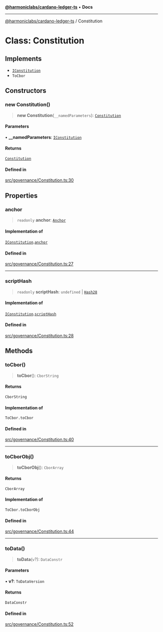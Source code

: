 [**@harmoniclabs/cardano-ledger-ts**](../README.md) • **Docs**

***

[@harmoniclabs/cardano-ledger-ts](../globals.md) / Constitution

# Class: Constitution

## Implements

- [`IConstitution`](../interfaces/IConstitution.md)
- `ToCbor`

## Constructors

### new Constitution()

> **new Constitution**(`__namedParameters`): [`Constitution`](Constitution.md)

#### Parameters

• **\_\_namedParameters**: [`IConstitution`](../interfaces/IConstitution.md)

#### Returns

[`Constitution`](Constitution.md)

#### Defined in

[src/governance/Constitution.ts:30](https://github.com/HarmonicLabs/cardano-ledger-ts/blob/94dd590ffe94133126b0d8d49920fc7b002e1975/src/governance/Constitution.ts#L30)

## Properties

### anchor

> `readonly` **anchor**: [`Anchor`](Anchor.md)

#### Implementation of

[`IConstitution`](../interfaces/IConstitution.md).[`anchor`](../interfaces/IConstitution.md#anchor)

#### Defined in

[src/governance/Constitution.ts:27](https://github.com/HarmonicLabs/cardano-ledger-ts/blob/94dd590ffe94133126b0d8d49920fc7b002e1975/src/governance/Constitution.ts#L27)

***

### scriptHash

> `readonly` **scriptHash**: `undefined` \| [`Hash28`](Hash28.md)

#### Implementation of

[`IConstitution`](../interfaces/IConstitution.md).[`scriptHash`](../interfaces/IConstitution.md#scripthash)

#### Defined in

[src/governance/Constitution.ts:28](https://github.com/HarmonicLabs/cardano-ledger-ts/blob/94dd590ffe94133126b0d8d49920fc7b002e1975/src/governance/Constitution.ts#L28)

## Methods

### toCbor()

> **toCbor**(): `CborString`

#### Returns

`CborString`

#### Implementation of

`ToCbor.toCbor`

#### Defined in

[src/governance/Constitution.ts:40](https://github.com/HarmonicLabs/cardano-ledger-ts/blob/94dd590ffe94133126b0d8d49920fc7b002e1975/src/governance/Constitution.ts#L40)

***

### toCborObj()

> **toCborObj**(): `CborArray`

#### Returns

`CborArray`

#### Implementation of

`ToCbor.toCborObj`

#### Defined in

[src/governance/Constitution.ts:44](https://github.com/HarmonicLabs/cardano-ledger-ts/blob/94dd590ffe94133126b0d8d49920fc7b002e1975/src/governance/Constitution.ts#L44)

***

### toData()

> **toData**(`v`?): `DataConstr`

#### Parameters

• **v?**: `ToDataVersion`

#### Returns

`DataConstr`

#### Defined in

[src/governance/Constitution.ts:52](https://github.com/HarmonicLabs/cardano-ledger-ts/blob/94dd590ffe94133126b0d8d49920fc7b002e1975/src/governance/Constitution.ts#L52)
